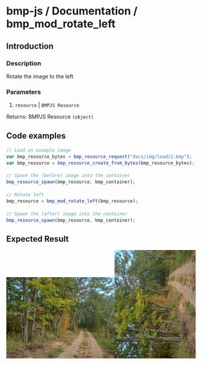 # bmp-js / Documentation / bmp_mod_rotate_left
## Introduction

### Description

Rotate the image to the left

### Parameters

1. `resource` | `BMPJS Resource`

Returns: BMPJS Resource `(object)`

## Code examples

```js
// Load an example image
var bmp_resource_bytes = bmp_resource_request("docs/img/load/2.bmp");
var bmp_resource = bmp_resource_create_from_bytes(bmp_resource_bytes);

// Spawn the (before) image into the container
bmp_resource_spawn(bmp_resource, bmp_container);

// Rotate left
bmp_resource = bmp_mod_rotate_left(bmp_resource);

// Spawn the (after) image into the container
bmp_resource_spawn(bmp_resource, bmp_container);
```

## Expected Result

![expected-result](./img/020.png)
